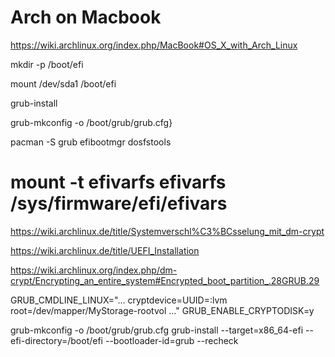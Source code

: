 # Arch on Macbook

https://wiki.archlinux.org/index.php/MacBook#OS_X_with_Arch_Linux

mkdir -p /boot/efi

mount /dev/sda1 /boot/efi

grub-install

grub-mkconfig -o /boot/grub/grub.cfg}

pacman -S grub efibootmgr dosfstools


# mount -t efivarfs efivarfs /sys/firmware/efi/efivars

https://wiki.archlinux.de/title/Systemverschl%C3%BCsselung_mit_dm-crypt

https://wiki.archlinux.de/title/UEFI_Installation

https://wiki.archlinux.org/index.php/dm-crypt/Encrypting_an_entire_system#Encrypted_boot_partition_.28GRUB.29

GRUB_CMDLINE_LINUX="... cryptdevice=UUID=<device-UUID>:lvm root=/dev/mapper/MyStorage-rootvol ..."
GRUB_ENABLE_CRYPTODISK=y

grub-mkconfig -o /boot/grub/grub.cfg
grub-install --target=x86_64-efi --efi-directory=/boot/efi --bootloader-id=grub --recheck
